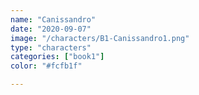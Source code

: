 ```yaml
---
name: "Canissandro"
date: "2020-09-07"
image: "/characters/B1-Canissandro1.png"
type: "characters"
categories: ["book1"]
color: "#fcfb1f"

---
```


